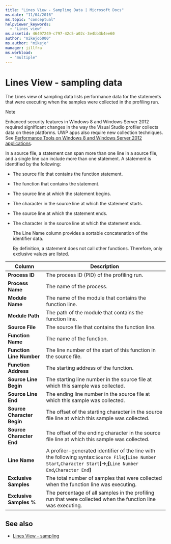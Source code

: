 ```yaml
---
title: "Lines View - Sampling Data | Microsoft Docs"
ms.date: "11/04/2016"
ms.topic: "conceptual"
helpviewer_keywords:
  - "Lines view"
ms.assetid: 46497249-c797-42c5-a02c-3e4bb3b4ee60
author: "mikejo5000"
ms.author: "mikejo"
manager: jillfra
ms.workload:
  - "multiple"
---
```

# Lines View - sampling data
The Lines view of sampling data lists performance data for the statements that were executing when the samples were collected in the profiling run.

> [!NOTE]
>  Enhanced security features in Windows 8 and Windows Server 2012 required significant changes in the way the Visual Studio profiler collects data on these platforms. UWP apps also require new collection techniques. See [Performance Tools on Windows 8 and Windows Server 2012 applications](../profiling/performance-tools-on-windows-8-and-windows-server-2012-applications.md).

 In a source file, a statement can span more than one line in a source file, and a single line can include more than one statement. A statement is identified by the following:

- The source file that contains the function statement.

- The function that contains the statement.

- The source line at which the statement begins.

- The character in the source line at which the statement starts.

- The source line at which the statement ends.

- The character in the source line at which the statement ends.

  The Line Name column provides a sortable concatenation of the identifier data.

  By definition, a statement does not call other functions. Therefore, only exclusive values are listed.

|Column|Description|
|------------|-----------------|
|**Process ID**|The process ID (PID) of the profiling run.|
|**Process Name**|The name of the process.|
|**Module Name**|The name of the module that contains the function line.|
|**Module Path**|The path of the module that contains the function line.|
|**Source File**|The source file that contains the function line.|
|**Function Name**|The name of the function.|
|**Function Line Number**|The line number of the start of this function in the source file.|
|**Function Address**|The starting address of the function.|
|**Source Line Begin**|The starting line number in the source file at which this sample was collected.|
|**Source Line End**|The ending line number in the source file at which this sample was collected.|
|**Source Character Begin**|The offset of the starting character in the source file line at which this sample was collected.|
|**Source Character End**|The offset of the ending character in the source file line at which this sample was collected.|
|**Line Name**|A profiler-generated identifier of the line with the following syntax:`Source File`**;[**`Line Number Start`**,**`Character Start`**]->;[**`Line Number End`**,**`Character End`**]**|
|**Exclusive Samples**|The total number of samples that were collected when the function line was executing.|
|**Exclusive Samples %**|The percentage of all samples in the profiling run that were collected when the function line was executing.|

## See also
- [Lines View - sampling](../profiling/lines-view-dotnet-memory-sampling-data.md)